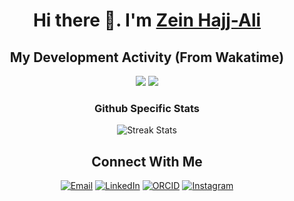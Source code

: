 <div>
    <h1 align="center">Hi there 👋. I'm <a href="https://zeinh.ca">Zein Hajj-Ali</a></h1>
</div> 
<p align="center"></p>  

<div>
    <h2 align="center">My Development Activity (From Wakatime)</h2>
    <div align="center">
        <img src="https://wakatime.com/share/@75629a78-30d5-445b-a392-6f90a5b81140/8966738f-387f-4d34-aa91-8bb834f372dc.png" />
        <img src="https://wakatime.com/share/@75629a78-30d5-445b-a392-6f90a5b81140/461a48fb-d720-4d78-b549-817542a8e823.png" />
    </div>
</div>

<div align="center">
    <h3>Github Specific Stats</h2>
    <img src="https://github-readme-streak-stats.herokuapp.com?user=zeinhajjali&theme=holi-theme" alt="Streak Stats"/>
</div>

<div align="center">
    <h2>Connect With Me</h2>
    <a href="mailto:zeinhajjali@outlook.com"><img src="https://img.shields.io/badge/Email-gray?style=for-the-badge&logo=microsoftoutlook&logoColor=0078D4&link=mailto:zeinhajjali@outlook.com" alt="Email" /></a>
    <a href="https://linkedin.com/in/zeinhajjali"><img src="https://img.shields.io/badge/LinkedIn-gray?style=for-the-badge&logo=LinkedIn&logoColor=0A66C2&link=https://linkedin.com/in/zeinhajjali" alt="LinkedIn" /></a>
    <a href="https://orcid.org/0000-0003-3919-1193"><img src="https://img.shields.io/badge/ORCID-gray?style=for-the-badge&logo=orcid&logoColor=A6CE39&link=https://orcid.org/0000-0003-3919-1193" alt="ORCID" /></a>
    <a href="https://instagram.com/zeinhajjali"><img src="https://img.shields.io/badge/Instagram-gray?style=for-the-badge&logo=instagram&logoColor=E4405F&link=https://instagram.com/zeinhajjali" alt="Instagram" /></a>
</div>

    
